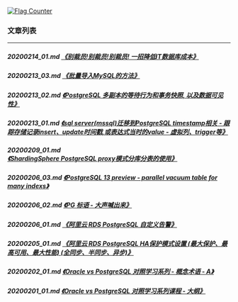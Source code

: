 <a rel="nofollow" href="http://info.flagcounter.com/h9V1"  ><img src="http://s03.flagcounter.com/count/h9V1/bg_FFFFFF/txt_000000/border_CCCCCC/columns_2/maxflags_12/viewers_0/labels_0/pageviews_0/flags_0/"  alt="Flag Counter"  border="0"  ></a>  
  
### 文章列表  
----  
##### 20200214_01.md   [《别裁员!别裁员!别裁员! 一招降低IT数据库成本》](20200214_01.md)  
##### 20200213_03.md   [《批量导入MySQL的方法》](20200213_03.md)  
##### 20200213_02.md   [《PostgreSQL 多副本的等待行为和事务快照, 以及数据可见性》](20200213_02.md)  
##### 20200213_01.md   [《sql server(mssql)迁移到PostgreSQL timestamp相关 - 跟踪存储记录insert、update时间戳,或表达式当时的value - 虚拟列、trigger等》](20200213_01.md)  
##### 20200209_01.md   [《ShardingSphere PostgreSQL proxy模式分库分表的使用》](20200209_01.md)  
##### 20200206_03.md   [《PostgreSQL 13 preview - parallel vacuum table for many indexs》](20200206_03.md)  
##### 20200206_02.md   [《PG 标语 - 大声喊出来》](20200206_02.md)  
##### 20200206_01.md   [《阿里云 RDS PostgreSQL 自定义告警》](20200206_01.md)  
##### 20200205_01.md   [《阿里云 RDS PostgreSQL HA保护模式设置 (最大保护、最高可用、最大性能) (全同步、半同步、异步)》](20200205_01.md)  
##### 20200202_01.md   [《Oracle vs PostgreSQL 对照学习系列 - 概念术语 - A》](20200202_01.md)  
##### 20200201_01.md   [《Oracle vs PostgreSQL 对照学习系列课程 - 大纲》](20200201_01.md)  

